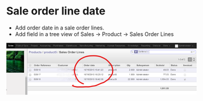 Sale order line date
====================

* Add order date in a sale order lines.
* Add field in a tree view of Sales -> Product -> Sales Order Lines


![Sale order line date](/sale_order_line_date/static/description/1.png)
